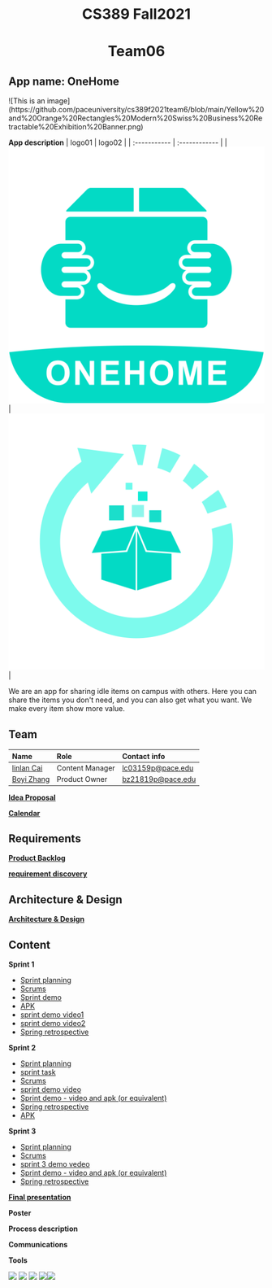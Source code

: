 <h1 align="center">CS389 Fall2021 </h1>
<H1 ALIGN="center">Team06</h1>

<h2> App name: OneHome </h2>
 ![This is an image](https://github.com/paceuniversity/cs389f2021team6/blob/main/Yellow%20and%20Orange%20Rectangles%20Modern%20Swiss%20Business%20Retractable%20Exhibition%20Banner.png)

**App description**
| logo01 | logo02 |
| :----------- | :------------ |
| ![This is an image](https://github.com/paceuniversity/cs389f2021team6/blob/main/01%20copy.png?raw=true)  |![This is an image](https://github.com/paceuniversity/cs389f2021team6/blob/main/02%20copy.png?raw=true)|

We are an app for sharing idle items on campus with others. Here you can share the items you don't need, and you can also get what you want. We make every item show more value.

<h2> Team </h2>

| Name | Role | Contact info | 
| :----------- | :------------ | :------------ |
| [ linlan Cai](https://github.com/lialazyoaf)   | Content Manager | lc03159p@pace.edu |
| [  Boyi Zhang ](https://github.com/zhangboyi115)| Product Owner | bz21819p@pace.edu |




**[Idea Proposal](https://docs.google.com/document/d/1Y4O65naMj0IUarM-2nUE2AWCd68yfMldwEiK7t3byJo/edit?usp=sharing)**

**[Calendar](https://calendar.google.com/calendar/u/0/r?cid=aXZoMmU3NjhzMjRkdGlxZWYwcXZvbzhxcjBAZ3JvdXAuY2FsZW5kYXIuZ29vZ2xlLmNvbQ)**

<h2>Requirements</h2>

**[Product Backlog](https://docs.google.com/spreadsheets/d/1QwzCyM6pVbFFeJqngEYKHyMZibZs8vGi2wqHhM_M9ok/edit#gid=0)**

**[requirement discovery](https://docs.google.com/document/d/1xq9sqLOsAgHmiw3HjIU4jMCqYH8xzpmiCY6y_SwiUXA/edit?usp=sharing)**

<h2>Architecture & Design</h2>

**[Architecture & Design](https://docs.google.com/document/d/13mpeupEuSvwAyEvjBtUXm3FBu1TlClKN0CvOAwrSchc/edit?usp=sharing)**

<h2>Content</h2>

**Sprint 1**

* [Sprint planning](https://docs.google.com/spreadsheets/d/1QwzCyM6pVbFFeJqngEYKHyMZibZs8vGi2wqHhM_M9ok/edit?usp=sharing)
* [Scrums](https://docs.google.com/document/d/1EVroJw5ZFZusgewzSE5HTraL3jY6q_f4F69v_jz60KE/edit?usp=sharing)
* [Sprint demo](https://docs.google.com/document/d/1FYh3vLTmnD5vhiErMVRDBpV3dmm4XOb3gjzF5mcwDFk/edit?usp=sharing)
* [APK](https://drive.google.com/file/d/1OQz6lNXLoLTG1coyijDEz3RYgWVZHy_I/view?usp=sharing)
* [sprint demo video1](https://youtu.be/wc7o-mlXvbk)
* [sprint demo video2](https://youtu.be/Tn8SiMBdanc)
* [Spring retrospective](https://docs.google.com/document/d/1JklMLvCq0Cw9R0GRYbENvADkayc0nclyxshKB1zMMQs/edit?usp=sharing)

**Sprint 2**

* [Sprint planning](https://docs.google.com/spreadsheets/d/1QwzCyM6pVbFFeJqngEYKHyMZibZs8vGi2wqHhM_M9ok/edit#gid=1626702557)
* [sprint task](https://docs.google.com/document/d/1N2cpCA2WzZLNRZhN5HbQzo4L0giow0T47ILwe9hi3aY/edit?usp=sharing)
* [Scrums](https://docs.google.com/document/d/1EVroJw5ZFZusgewzSE5HTraL3jY6q_f4F69v_jz60KE/edit?usp=sharing)
* [sprint demo video](https://youtu.be/aJjOACN8XYI)
* [Sprint demo - video and apk (or equivalent)](https://docs.google.com/document/d/1GZtTZhymDtEb8djYVF7CSn1jc7c5fw60CiTPvDxQ6Qc/edit?usp=sharing)
* [Spring retrospective](https://docs.google.com/document/d/1zgzOYCqYdwTMDFHpX4MaEr6VfkRkxitKAFwCuKyGb7w/edit?usp=sharing)
* [APK](https://drive.google.com/file/d/105-Ozd8Ho-GGpOP3qWbN2BCU9yIQ_GV9/view?usp=sharing)


**Sprint 3** 

* [Sprint planning](https://docs.google.com/spreadsheets/d/1QwzCyM6pVbFFeJqngEYKHyMZibZs8vGi2wqHhM_M9ok/edit#gid=158836135)
* [Scrums](https://docs.google.com/document/d/1EVroJw5ZFZusgewzSE5HTraL3jY6q_f4F69v_jz60KE/edit?usp=sharing)
* [sprint 3 demo vedeo](https://youtu.be/3BOzeIVxBoY)
* [Sprint demo - video and apk (or equivalent)](https://docs.google.com/document/d/1OL98dQGt4CSz-XmTRQqYxVecB1PGR_El4IyDNiVMPuI/edit?usp=sharing)
* [Spring retrospective](https://docs.google.com/document/d/1Va9f8FTi1h7W70d9NzwaS8L485X6hYtn583jBT6vJak/edit?usp=sharing)

**[Final presentation](https://docs.google.com/presentation/d/1M35Qz5QZIpYJYhhS5v-W977Tv82aLEBe7_vnYSfLYmE/edit?usp=sharing)**

**Poster**


**Process description**

**Communications**

**Tools**

 [![](https://i.imgur.com/sUs2pG4.png)](https://github.com/) [![](https://i.imgur.com/DMpHchR.png)](https://developer.android.com/studio) [![](https://i.imgur.com/1jS4ZyR.png)](https://www.google.com/drive/) [![](https://i.imgur.com/UFflCJs.png)](https://www.adobe.com/products/photoshop.html)[![](https://i.imgur.com/HVKVyVW.png)](https://firebase.google.com/)


